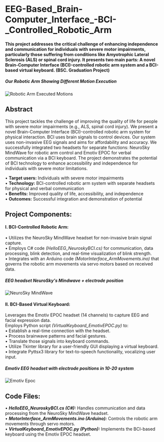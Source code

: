 # EEG-Based_Brain-Computer_Interface_-BCI-_Controlled_Robotic_Arm

#### This project addresses the critical challenge of enhancing independence and communication for individuals with severe motor impairments, particularly those suffering from conditions like Amyotrophic Lateral Sclerosis (ALS) or spinal cord injury. It presents two main parts: A novel Brain-Computer Interface (BCI)-controlled robotic arm system and a BCI-based virtual keyboard. (BSC. Graduation Project)

##### Our Robotic Arm Showing Different Motion Execution
![Robotic Arm Executed Motions](https://imgur.com/enYOTtZ.png)
## Abstract

This project tackles the challenge of improving the quality of life for people with severe motor impairments (e.g., ALS, spinal cord injury). We present a novel Brain-Computer Interface (BCI)-controlled robotic arm system for physical interaction.  BCI uses brain signals to control devices.  Our system uses non-invasive EEG signals and aims for affordability and accuracy.  We successfully integrated two headsets for separate functions: NeuroSky MindWave for robotic arm control and Emotiv EPOC for verbal communication via a BCI keyboard. The project demonstrates the potential of BCI technology to enhance accessibility and independence for individuals with severe motor limitations.

• **Target users:** Individuals with severe motor impairments  
• **Technology:** BCI-controlled robotic arm system with separate headsets for physical and verbal communication   
• **Benefits:** Improved quality of life, accessibility, and independence       
• **Outcomes:** Successful integration and demonstration of potential

## Project Components:

#### I. BCI-Controlled Robotic Arm:
   •  Utilizes the NeuroSky MindWave headset for non-invasive brain signal capture.  
   •  Employs C# code *(HelloEEG_NeuroskyBCI.cs)* for communication, data processing, blink detection, and real-time visualization of blink strength.  
   •  Integrates with an Arduino code *(MotorInterface_ArmMovements.ino)* that governs the robotic arm movements via servo motors based on received data.  

##### EEG headset NeuroSky's Mindwave + electrode position
![NeuroSky MindWave](https://i.imgur.com/bLIdDUI.png)

#### II. BCI-Based Virtual Keyboard:
   Leverages the Emotiv EPOC headset (14 channels) to capture EEG and facial expression data.   
   Employs Python script *(VirtualKeyboard_EmotivEPOC.py)* to:   
   • Establish a real-time connection with the headset.   
   • Process brainwave patterns and facial gestures.   
   • Translate those signals into keyboard commands.   
   • Utilize Tkinter library for a user-friendly GUI displaying a virtual keyboard.   
   • Integrate Pyttsx3 library for text-to-speech functionality, vocalizing user input.  

##### Emotiv EEG headset with electrode positions in 10-20 system
![Emotiv Epoc](https://i.imgur.com/b7svuzI.png)


## Code Files:

• ***HelloEEG_NeuroskyBCI.cs (C#):*** Handles communication and data processing from the NeuroSky MindWave headset.   
• ***MotorInterface_ArmMovements.ino (Arduino):*** Controls the robotic arm movements through servo motors.   
• ***VirtualKeyboard_EmotivEPOC.py (Python):*** Implements the BCI-based keyboard using the Emotiv EPOC headset.    

